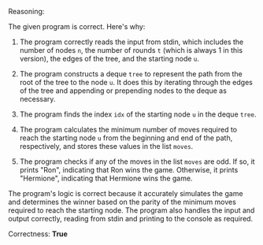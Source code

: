 Reasoning:

The given program is correct. Here's why:

1. The program correctly reads the input from stdin, which includes the number of nodes `n`, the number of rounds `t` (which is always 1 in this version), the edges of the tree, and the starting node `u`.

2. The program constructs a deque `tree` to represent the path from the root of the tree to the node `u`. It does this by iterating through the edges of the tree and appending or prepending nodes to the deque as necessary.

3. The program finds the index `idx` of the starting node `u` in the deque `tree`.

4. The program calculates the minimum number of moves required to reach the starting node `u` from the beginning and end of the path, respectively, and stores these values in the list `moves`.

5. The program checks if any of the moves in the list `moves` are odd. If so, it prints "Ron", indicating that Ron wins the game. Otherwise, it prints "Hermione", indicating that Hermione wins the game.

The program's logic is correct because it accurately simulates the game and determines the winner based on the parity of the minimum moves required to reach the starting node. The program also handles the input and output correctly, reading from stdin and printing to the console as required.

Correctness: **True**
